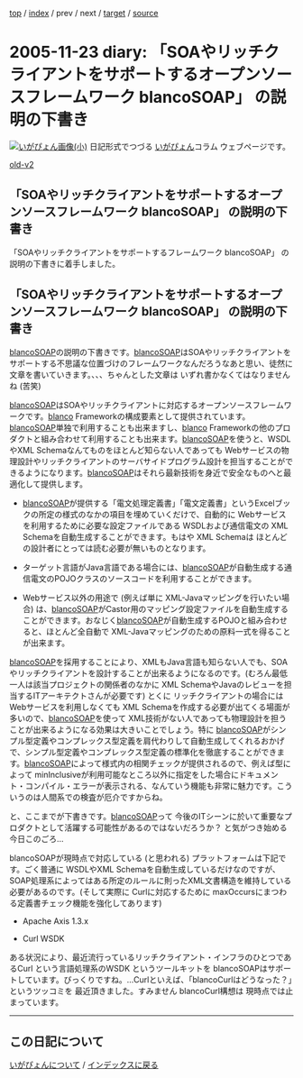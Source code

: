 [top](https://igapyon.github.io/diary/) 
 / [index](https://igapyon.github.io/diary/2005/index.html) 
 / prev 
 / next 
 / [target](https://igapyon.github.io/diary/2005/ig051123.html) 
 / [source](https://github.com/igapyon/diary/blob/gh-pages/2005/ig051123.html.src.md) 

2005-11-23 diary: 「SOAやリッチクライアントをサポートするオープンソースフレームワーク blancoSOAP」 の説明の下書き
=====================================================================================================
[![いがぴょん画像(小)](https://igapyon.github.io/diary/images/iga200306s.jpg "いがぴょん")](https://igapyon.github.io/diary/memo/memoigapyon.html) 日記形式でつづる [いがぴょん](https://igapyon.github.io/diary/memo/memoigapyon.html)コラム ウェブページです。

[old-v2](ig051123-orig.html)

## 「SOAやリッチクライアントをサポートするオープンソースフレームワーク blancoSOAP」 の説明の下書き

「SOAやリッチクライアントをサポートするフレームワーク blancoSOAP」 の説明の下書きに着手しました。


## 「SOAやリッチクライアントをサポートするオープンソースフレームワーク blancoSOAP」 の説明の下書き

[blancoSOAP](http://www.igapyon.jp/blanco/blancosoap.html)の説明の下書きです。[blancoSOAP](http://www.igapyon.jp/blanco/blancosoap.html)はSOAやリッチクライアントをサポートする不思議な位置づけのフレームワークなんだろうなあと思い、徒然に文章を書いていきます。、、、ちゃんとした文章は いずれ書かなくてはなりませんね (苦笑)

[blancoSOAP](http://www.igapyon.jp/blanco/blancosoap.html)はSOAやリッチクライアントに対応するオープンソースフレームワークです。[blanco](http://www.igapyon.jp/blanco/blanco.ja.html)
Frameworkの構成要素として提供されています。[blancoSOAP](http://www.igapyon.jp/blanco/blancosoap.html)単独で利用することも出来ますし、[blanco](http://www.igapyon.jp/blanco/blanco.ja.html)
Frameworkの他のプロダクトと組み合わせて利用することも出来ます。[blancoSOAP](http://www.igapyon.jp/blanco/blancosoap.html)を使うと、WSDLやXML Schemaなんてものをほとんど知らない人であっても Webサービスの物理設計やリッチクライアントのサーバサイドプログラム設計を担当することができるようになります。[blancoSOAP](http://www.igapyon.jp/blanco/blancosoap.html)はそれら最新技術を身近で安全なものへと最適化して提供します。


* [blancoSOAP](http://www.igapyon.jp/blanco/blancosoap.html)が提供する「電文処理定義書」「電文定義書」というExcelブックの所定の様式のなかの項目を埋めていくだけで、自動的に
  Webサービスを利用するために必要な設定ファイルである WSDLおよび通信電文の XML Schemaを自動生成することができます。もはや XML
  Schemaは ほとんどの設計者にとっては読む必要が無いものとなります。
  
* ターゲット言語がJava言語である場合には、[blancoSOAP](http://www.igapyon.jp/blanco/blancosoap.html)が自動生成する通信電文のPOJOクラスのソースコードを利用することができます。
  
* Webサービス以外の用途で (例えば単に XML-Javaマッピングを行いたい場合) は、[blancoSOAP](http://www.igapyon.jp/blanco/blancosoap.html)がCastor用のマッピング設定ファイルを自動生成することができます。おなじく[blancoSOAP](http://www.igapyon.jp/blanco/blancosoap.html)が自動生成するPOJOと組み合わせると、ほとんど全自動で
  XML-Javaマッピングのための原料一式を得ることが出来ます。

[blancoSOAP](http://www.igapyon.jp/blanco/blancosoap.html)を採用することにより、XMLもJava言語も知らない人でも、SOAやリッチクライアントを設計することが出来るようになるのです。(むろん最低一人は該当プロジェクトの関係者のなかに XML SchemaやJavaのレビューを担当するITアーキテクトさんが必要です) とくに リッチクライアントの場合には
Webサービスを利用しなくても XML Schemaを作成する必要が出てくる場面が多いので、[blancoSOAP](http://www.igapyon.jp/blanco/blancosoap.html)を使って
XML技術がない人であっても物理設計を担うことが出来るようになる効果は大きいことでしょう。特に [blancoSOAP](http://www.igapyon.jp/blanco/blancosoap.html)がシンプル型定義やコンプレックス型定義を肩代わりして自動生成してくれるおかげで、シンプル型定義やコンプレックス型定義の標準化を徹底することができます。[blancoSOAP](http://www.igapyon.jp/blanco/blancosoap.html)によって様式内の相関チェックが提供されるので、例えば型によって
minInclusiveが利用可能なところ以外に指定をした場合にドキュメント・コンパイル・エラーが表示される、なんていう機能も非常に魅力です。こういうのは人間系での検査が厄介ですからね。

と、ここまでが下書きです。[blancoSOAP](http://www.igapyon.jp/blanco/blancosoap.html)って 今後のITシーンに於いて重要なプロダクトとして活躍する可能性があるのではないだろうか？ と気がつき始める今日このごろ…

blancoSOAPが現時点で対応している (と思われる) プラットフォームは下記です。ごく普通に WSDLやXML Schemaを自動生成しているだけなのですが、SOAP処理系によってはある所定のルールに則ったXML文書構造を維持している必要があるのです。(そして実際に Curlに対応するために maxOccursにまつわる定義書チェック機能を強化してあります)


* Apache Axis 1.3.x
  
* Curl WSDK

ある状況により、最近流行っているリッチクライアント・インフラのひとつであるCurl という言語処理系のWSDK というツールキットを blancoSOAPはサポートしています。びっくりですね。…Curlといえば、「blancoCurlはどうなった？」というツッコミを 最近頂きました。すみません blancoCurl構想は 現時点では止まっています。


----------------------------------------------------------------------------------------------------

## この日記について
[いがぴょんについて](https://igapyon.github.io/diary/memo/memoigapyon.html) / [インデックスに戻る](https://igapyon.github.io/diary/idxall.html)
